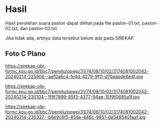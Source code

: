 # Hasil

Hasil perolehan suara paslon dapat dilihat pada file paslon-01.txt, paslon-02.txt, dan paslon-03.txt.

Jika tidak ada, artinya data tersebut belum ada pada SIREKAP.

## Foto C Plano

https://sirekap-obj-formc.kpu.go.id/bbc7/pemilu/ppwp/31/74/08/10/02/3174081002042-20240214-225906--aef0a6c4-fe4d-4279-9f11-d70aabde6e4f.jpg

https://sirekap-obj-formc.kpu.go.id/bbc7/pemilu/ppwp/31/74/08/10/02/3174081002042-20240214-230104--1f9f7899-85f3-4377-94ae-15f9f0685a1f.jpg

https://sirekap-obj-formc.kpu.go.id/bbc7/pemilu/ppwp/31/74/08/10/02/3174081002042-20240214-230327--b6e9c6f5-85de-446c-9851-de5485401aaf.jpg
